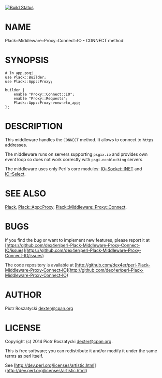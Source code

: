 [![Build Status](https://travis-ci.org/dex4er/perl-Plack-Middleware-Proxy-Connect-IO-Socket.png?branch=master)](https://travis-ci.org/dex4er/perl-Plack-Middleware-Proxy-Connect-IO-Socket)

# NAME

Plack::Middleware::Proxy::Connect::IO - CONNECT method

# SYNOPSIS

    # In app.psgi
    use Plack::Builder;
    use Plack::App::Proxy;

    builder {
        enable "Proxy::Connect::IO";
        enable "Proxy::Requests";
        Plack::App::Proxy->new->to_app;
    };

# DESCRIPTION

This middleware handles the `CONNECT` method. It allows to connect to
`https` addresses.

The middleware runs on servers supporting `psgix.io` and provides own
event loop so does not work correctly with `psgi.nonblocking` servers.

The middleware uses only Perl's core
modules: [IO::Socket::INET](https://metacpan.org/pod/IO::Socket::INET) and [IO::Select](https://metacpan.org/pod/IO::Select).

# SEE ALSO

[Plack](https://metacpan.org/pod/Plack), [Plack::App::Proxy](https://metacpan.org/pod/Plack::App::Proxy), [Plack::Middleware::Proxy::Connect](https://metacpan.org/pod/Plack::Middleware::Proxy::Connect).

# BUGS

If you find the bug or want to implement new features, please report it at
[https://github.com/dex4er/perl-Plack-Middleware-Proxy-Connect-IO/issues](https://github.com/dex4er/perl-Plack-Middleware-Proxy-Connect-IO/issues)

The code repository is available at
[http://github.com/dex4er/perl-Plack-Middleware-Proxy-Connect-IO](http://github.com/dex4er/perl-Plack-Middleware-Proxy-Connect-IO)

# AUTHOR

Piotr Roszatycki <dexter@cpan.org>

# LICENSE

Copyright (c) 2014 Piotr Roszatycki <dexter@cpan.org>.

This is free software; you can redistribute it and/or modify it under
the same terms as perl itself.

See [http://dev.perl.org/licenses/artistic.html](http://dev.perl.org/licenses/artistic.html)
